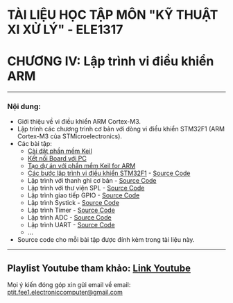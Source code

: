# TÀI LIỆU HỌC TẬP MÔN "KỸ THUẬT XI XỬ LÝ" - ELE1317
# CHƯƠNG IV: Lập trình vi điều khiển ARM
---
### Nội dung:
- Giới thiệu về vi điều khiển ARM Cortex-M3.
- Lập trình các chương trình cơ bản với dòng vi điều khiển STM32F1 (ARM Cortex-M3 của STMicroelectronics).
- Các bài tập:
    - [Cài đặt phần mềm Keil](https://youtu.be/2XGIxUrcIy8?list=PLZf5aJOZ4tz147ohBBZcFm0gOSNPhXIWx)
    - [Kết nối Board với PC](https://youtu.be/EWmE7upEX6A?list=PLZf5aJOZ4tz147ohBBZcFm0gOSNPhXIWx)
    - [Tạo dự án với phần mềm Keil for ARM](https://youtu.be/9QT82zmpWjo?list=PLZf5aJOZ4tz147ohBBZcFm0gOSNPhXIWx)
    - [Các bước lập trình vi điều khiển STM32F1](http://) - [Source Code]()
    - Lập trình với thanh ghi cơ bản - [Source Code]()
    - Lập trình với thư viện SPL - [Source Code]()
    - Lập trình giao tiếp GPIO - [Source Code]()
    - Lập trình Systick - [Source Code]()
    - Lập trình Timer - [Source Code]()
    - Lập trình ADC - [Source Code]()
    - Lập trình UART - [Source Code]()
    - ...
- Source code cho mỗi bài tập được đính kèm trong tài liệu này.
---
Playlist Youtube tham khảo: [Link Youtube](https://www.youtube.com/playlist?list=PLZf5aJOZ4tz147ohBBZcFm0gOSNPhXIWx)
---
Mọi ý kiến đóng góp xin gửi email về email: ptit.fee1.electroniccomputer@gmail.com